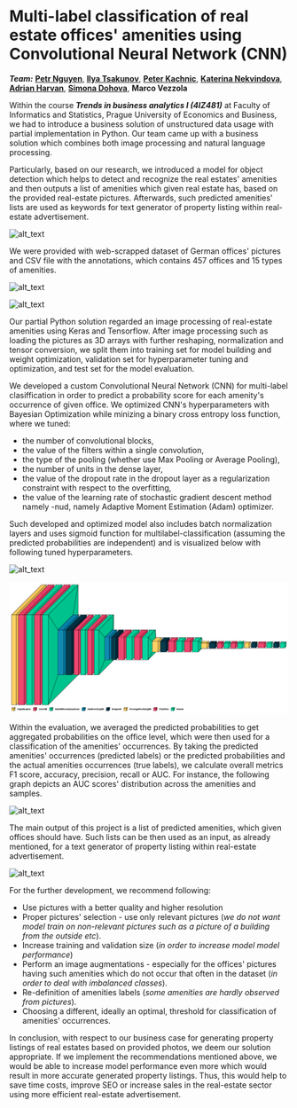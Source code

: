 # Multi-label classification of real estate offices' amenities using Convolutional Neural Network (CNN)

_**Team:**_ [**Petr Nguyen**](https://www.linkedin.com/in/petr-ngn/), [**Ilya Tsakunov**](https://www.linkedin.com/in/ilya-tsakunov-14192620b/), [**Peter Kachnic**](https://www.linkedin.com/in/peterkachnic/), [**Katerina Nekvindova**](https://www.linkedin.com/in/kateřina-nekvindová-119050178/), [**Adrian Harvan**](https://www.linkedin.com/in/adrian-harvan/), [**Simona Dohova**](https://www.linkedin.com/in/simona-dohová-182427153/), **Marco Vezzola**

Within the course __*Trends in business analytics I (4IZ481)*__ at Faculty of Informatics and Statistics, Prague University of Economics and Business, we had to introduce a business solution of unstructured data usage with partial implementation in Python. Our team came up with a business solution which combines both image processing and natural language processing.

Particularly, based on our research, we introduced a model for object detection which helps to detect and recognize the real estates' amenities and then outputs a list of amenities which given real estate has, based on the provided real-estate pictures. Afterwards, such predicted amenities' lists are used as keywords for text generator of property listing within real-estate advertisement.

![alt_text](https://drive.google.com/uc?export=view&id=1AN7g0RGtmGN5UIm-Ilnx2SgFsPBZ7UdJ)

We were provided with web-scrapped dataset of German offices' pictures and CSV file with the annotations, which contains 457 offices and 15 types of amenities.

![alt_text](https://drive.google.com/uc?export=view&id=1v1UJ0qyIL-AGP1XnTCPNFg0zhR8Vmh3d)

![alt_text](https://drive.google.com/uc?export=view&id=12qGrkwY-d0LRgslVpxLLFfY-zgaWSQG3)

Our partial Python solution regarded an image processing of real-estate amenities using Keras and Tensorflow. After image processing such as loading the pictures as 3D arrays with further reshaping, normalization and tensor conversion, we split them into training set for model building and weight optimization, validation set for hyperparameter tuning and optimization, and test set for the model evaluation.

We developed a custom Convolutional Neural Network (CNN) for multi-label clasiffication in order to predict a probability score for each amenity's occurrence of given office. We optimized CNN's hyperparameters with Bayesian Optimization while minizing a binary cross entropy loss function, where we tuned:
- the number of convolutional blocks,
- the value of the filters within a single convolution,
- the type of the pooling (whether use Max Pooling or Average Pooling),
- the number of units in the dense layer,
- the value of the dropout rate in the dropout layer as a regularization constraint with respect to the overfitting,
- the value of the learning rate of stochastic gradient descent method namely
-nud, namely Adaptive Moment Estimation (Adam) optimizer.

Such developed and optimized model also includes batch normalization layers and uses sigmoid function for multilabel-classification (assuming the predicted probabilities are independent) and is visualized below with following tuned hyperparameters.

![alt_text](https://drive.google.com/uc?export=view&id=1dNweZjb49N3rURWxbqetAMWxdHDK7v9u)

![alt_text](https://github.com/petr-ngn/CNN_Real_Estate_Offices_Amenities_Listing/blob/main/plots/Model/CNN_PN__Visual_Keras.png?raw=true)

Within the evaluation, we averaged the predicted probabilities to get aggregated probabilities on the office level, which were then used for a classification of the amenities' occurrences. By taking the predicted amenities' occurrences (predicted labels) or the predicted probabilities and the actual amenities occurrences (true labels), we calculate overall metrics F1 score, accuracy, precision, recall or AUC. For instance, the following graph depicts an AUC scores' distribution across the amenities and samples.

![alt_text](https://drive.google.com/uc?export=view&id=13NxjZ2uyBLjShkpIdNYR5ux_Ec08djpu)

The main output of this project is a list of predicted amenities, which given offices should have. Such lists can be then used as an input, as already mentioned, for a text generator of property listing within real-estate advertisement.

![alt_text](https://drive.google.com/uc?export=view&id=1bSbYl0LW5-Zg5_dgKcCa8jWiYPcHcnUo)

For the further development, we recommend following:
- Use pictures with a better quality and higher resolution
- Proper pictures' selection - use only relevant pictures (*we do not want model train on non-relevant pictures such as a picture of a building from the outside etc*).
- Increase training and validation size (*in order to increase model model performance*)
- Perform an image augmentations - especially for the offices' pictures having such amenities which do not occur that often in the dataset (*in order to deal with imbalanced classes*).
- Re-definition of amenities labels (*some amenities are hardly observed from pictures*).
- Choosing a different, ideally an optimal, threshold for classification of amenities' occurrences.

In conclusion, with respect to our business case for generating property listings of real estates based on provided photos, we deem our solution appropriate. If we implement the recommendations mentioned above, we would be able to increase model performance even more which would result in more accurate generated property listings. Thus, this would help to save time costs, improve SEO or increase sales in the real-estate sector using more efficient real-estate advertisement.


